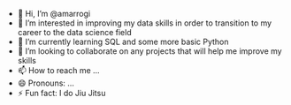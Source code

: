 - 👋 Hi, I’m @amarrogi
- 👀 I’m interested in improving my data skills in order to transition to my career to the data science field
- 🌱 I’m currently learning SQL and some more basic Python
- 💞️ I’m looking to collaborate on any projects that will help me improve my skills
- 📫 How to reach me ...
- 😄 Pronouns: ...
- ⚡ Fun fact: I do Jiu Jitsu

<!---
amarrogi/amarrogi is a ✨ special ✨ repository because its `README.md` (this file) appears on your GitHub profile.
You can click the Preview link to take a look at your changes.
--->
